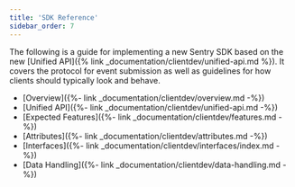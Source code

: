 ```yaml
---
title: 'SDK Reference'
sidebar_order: 7
---
```


The following is a guide for implementing a new Sentry SDK based on the new
[Unified API]({% link _documentation/clientdev/unified-api.md %}). It covers
the protocol for event submission as well as guidelines for how clients should
typically look and behave.

-   [Overview]({%- link _documentation/clientdev/overview.md -%})
-   [Unified API]({%- link _documentation/clientdev/unified-api.md -%})
-   [Expected Features]({%- link _documentation/clientdev/features.md -%})
-   [Attributes]({%- link _documentation/clientdev/attributes.md -%})
-   [Interfaces]({%- link _documentation/clientdev/interfaces/index.md -%})
-   [Data Handling]({%- link _documentation/clientdev/data-handling.md -%})

